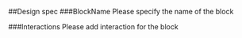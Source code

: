 ##Design spec
###BlockName
Please specify the name of the block

###Interactions
Please add interaction for the block
